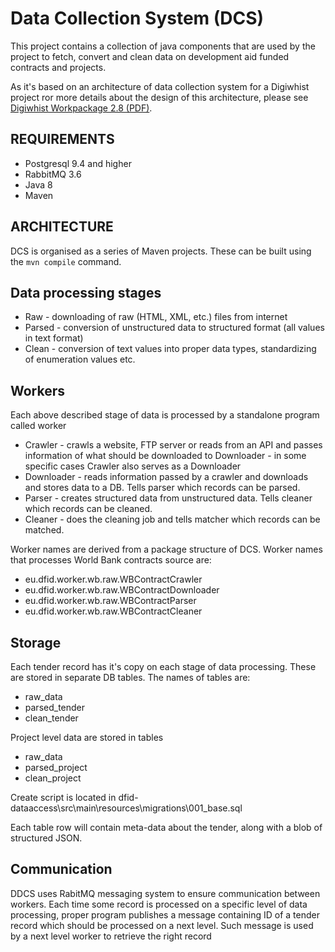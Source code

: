 Data Collection System (DCS)
=======================================

This project contains a collection of java components that are used by the project to fetch, convert and clean data on development aid funded contracts and projects. 

As it's based on an architecture of data collection system for a Digiwhist project ror more details about the design of this architecture, please see [Digiwhist Workpackage 2.8 (PDF)](https://github.com/digiwhist/wp2_documents/blob/master/d2_8.pdf).

REQUIREMENTS
-------------------------------------------------------
- Postgresql 9.4 and higher
- RabbitMQ 3.6
- Java 8
- Maven

ARCHITECTURE
-------------------------------------------------------
DCS is organised as a series of Maven projects. These can be built using the `mvn compile` command. 

Data processing stages
-------------------------------------------------------

* Raw - downloading of raw (HTML, XML, etc.) files from internet
* Parsed - conversion of unstructured data to structured format (all values in text format)
* Clean - conversion of text values into proper data types, standardizing of enumeration values etc.

Workers
-------------------------------------------------------
Each above described stage of data is processed by a standalone program called worker

- Crawler - crawls a website, FTP server or reads from an API and passes information of what should be downloaded to Downloader
                 - in some specific cases Crawler also serves as a Downloader
- Downloader - reads information passed by a crawler and downloads and stores data to a DB. Tells parser which records can be parsed.
- Parser - creates structured data from unstructured data. Tells cleaner which records can be cleaned.
- Cleaner - does the cleaning job and tells matcher which records can be matched.

Worker names are derived from a package structure of DCS. Worker names that processes World Bank contracts source are: 

- eu.dfid.worker.wb.raw.WBContractCrawler
- eu.dfid.worker.wb.raw.WBContractDownloader
- eu.dfid.worker.wb.raw.WBContractParser
- eu.dfid.worker.wb.raw.WBContractCleaner

Storage
-------------------------------------------------------
Each tender record has it's copy on each stage of data processing. These are stored in separate DB tables. The names of tables are:

- raw_data
- parsed_tender
- clean_tender

Project level data are stored in tables

- raw_data
- parsed_project
- clean_project

Create script is located in dfid-dataaccess\src\main\resources\migrations\001_base.sql

Each table row will contain meta-data about the tender, along with a blob of structured JSON. 

Communication
-------------------------------------------------------
DDCS uses RabitMQ messaging system to ensure communication between workers.
Each time some record is processed on a specific level of data processing, proper program publishes a message containing ID of a tender record which should be processed on a next level. Such message is used by a next level worker to retrieve the right record
